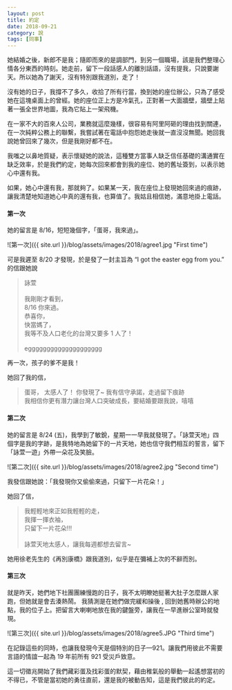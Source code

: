 ```yaml
---
layout: post
title: 約定
date: 2018-09-21
category: 說
tags: [同事]
---
```


她結婚之後，新郎不是我；隨即而來的是調部門，到另一個職場，該是我們整理心情各分東西的時刻。她走前，留下一段話感人的離別話語，沒有提我，只說要謝天。所以她為了謝天，沒有特別跟我道別，走了！

<!--more-->
沒有她的日子，我撐不了多久，收拾了所有行當，換到她的座位辦公，只為了感受她在這塊桌面上的曾經。她的座位正上方是冷氣孔，正對著一大面牆壁，牆壁上貼著一張全世界地圖，我為它貼上一架飛機。

在一家不大的百來人公司，業務就這麼幾樣，很容易有阿里阿砸的理由找到關連，在一次純粹公務上的聯繫，我嘗試著在電話中抱怨她走後就一直沒沒無聞。她回我說她曾回來了幾次，但是我剛好都不在。

我嗤之以鼻地質疑，表示懷疑她的說法，這種雙方當事人缺乏信任基礎的溝通實在缺乏效率，於是我們約定，她每次回來都會到我的座位、她的舊址簽到，以表示她心中還有我。

如果，她心中還有我，那就夠了。如果某一天，我在座位上發現她回來過的痕跡，讓我清楚地知道她心中真的還有我，也算值了。我姑且相信她，滿意地掛上電話。

#### 第一次
她的留言是 8/16，短短幾個字，「蛋哥，我來過<i class="fas fa-smile"></i>」。

![第一次]({{ site.url }}/blog/assets/images/2018/agree1.jpg "First time")

可是我遲至 8/20 才發現，於是發了一封主旨為 “I got the easter egg from you.” 的信跟她說 

>詠萱<br />
><br />
>我剛剛才看到，<br />
>8/16 你來過。<br />
>恭喜你，<br />
>快當媽了，<br />
>我等不及人口老化的台灣又要多 1 人了！<br />
><br />
>egggggggggggggggggggg<br />

再一次，孩子的爹不是我！

她回了我的信，

>蛋哥， 太感人了！ 你發現了~ 我有信守承諾，走過留下痕跡<br />
>我相信你更有潛力讓台灣人口突破成長，要結婚要跟我說，嘻嘻<br />

#### 第二次
她的留言是 8/24 (五)，我學到了敏銳，星期一一早我就發現了。「詠萱天地」四個字是我的字跡，是我特地為她留下的一片天地，她也信守我們相互的誓言，留下「詠萱一遊」外帶一朵花及笑臉。

![第二次]({{ site.url }}/blog/assets/images/2018/agree2.jpg "Second time")

我發信跟她說：「我發現你又偷偷來過，只留下一片花朵！」

她回了信，

>我輕輕地來正如我輕輕的走，<br />
>我揮一揮衣袖，<br />
>只留下一片花朵!!!<br />
><br />
>詠萱天地太感人，讓我每週都想去留言~

她用徐老先生的《再別康橋》跟我道別，似乎是在彌補上次的不辭而別。

#### 第三次
就是昨天，她們地下社團團練慢跑的日子，我不太明瞭她挺著大肚子怎麼跟人家跑，但她就是會去湊熱鬧。 我猜測是在她們做完緩和操後 , 回到她舊時辦公的地點，我的位子上。把留言大喇喇地放在我的鍵盤旁，讓我在一早進辦公室時就發現。

![第三次]({{ site.url }}/blog/assets/images/2018/agree5.JPG "Third time")

在記錄這些的同時，也讓我發現今天是個特別的日子—921。讓我們用彼此不需要言語的情誼一起為 19 年前所有 921 受災戶致意。

這一切徵兆開始了我們藏彩蛋及找彩蛋的默契，藉由稚氣般的舉動一起遙想當初的不得已，不管是當初她的勇往直前，還是我的被動告知，這是我們彼此的約定。
